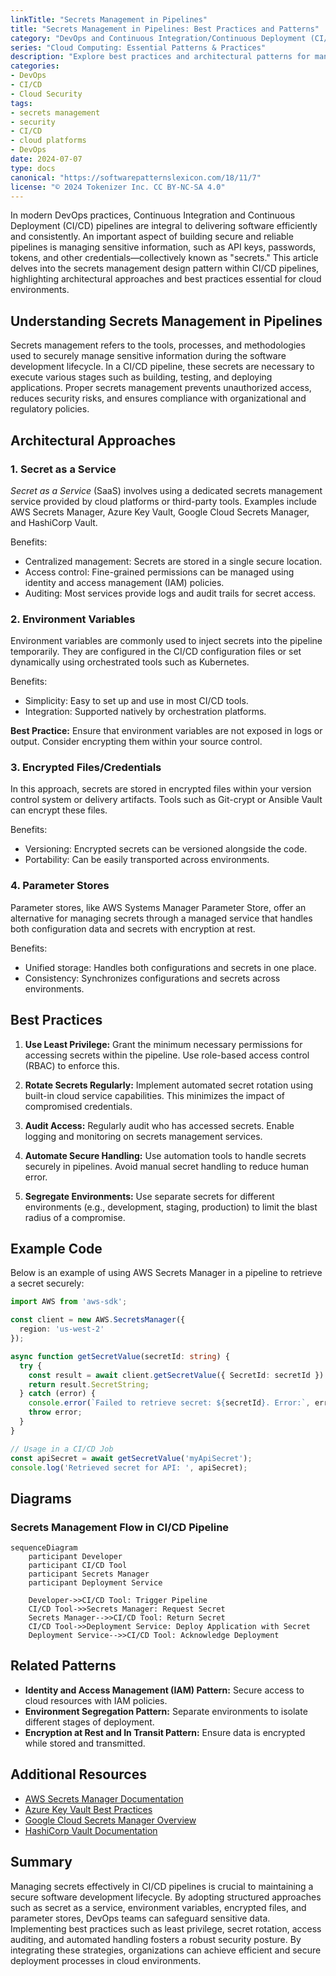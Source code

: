 ```yaml
---
linkTitle: "Secrets Management in Pipelines"
title: "Secrets Management in Pipelines: Best Practices and Patterns"
category: "DevOps and Continuous Integration/Continuous Deployment (CI/CD) in Cloud"
series: "Cloud Computing: Essential Patterns & Practices"
description: "Explore best practices and architectural patterns for managing secrets securely within CI/CD pipelines on cloud platforms."
categories:
- DevOps
- CI/CD
- Cloud Security
tags:
- secrets management
- security
- CI/CD
- cloud platforms
- DevOps
date: 2024-07-07
type: docs
canonical: "https://softwarepatternslexicon.com/18/11/7"
license: "© 2024 Tokenizer Inc. CC BY-NC-SA 4.0"
---
```


In modern DevOps practices, Continuous Integration and Continuous Deployment (CI/CD) pipelines are integral to delivering software efficiently and consistently. An important aspect of building secure and reliable pipelines is managing sensitive information, such as API keys, passwords, tokens, and other credentials—collectively known as "secrets." This article delves into the secrets management design pattern within CI/CD pipelines, highlighting architectural approaches and best practices essential for cloud environments.

## Understanding Secrets Management in Pipelines

Secrets management refers to the tools, processes, and methodologies used to securely manage sensitive information during the software development lifecycle. In a CI/CD pipeline, these secrets are necessary to execute various stages such as building, testing, and deploying applications. Proper secrets management prevents unauthorized access, reduces security risks, and ensures compliance with organizational and regulatory policies.

## Architectural Approaches

### 1. Secret as a Service

*Secret as a Service* (SaaS) involves using a dedicated secrets management service provided by cloud platforms or third-party tools. Examples include AWS Secrets Manager, Azure Key Vault, Google Cloud Secrets Manager, and HashiCorp Vault.

Benefits:
- Centralized management: Secrets are stored in a single secure location.
- Access control: Fine-grained permissions can be managed using identity and access management (IAM) policies.
- Auditing: Most services provide logs and audit trails for secret access.

### 2. Environment Variables

Environment variables are commonly used to inject secrets into the pipeline temporarily. They are configured in the CI/CD configuration files or set dynamically using orchestrated tools such as Kubernetes.

Benefits:
- Simplicity: Easy to set up and use in most CI/CD tools.
- Integration: Supported natively by orchestration platforms.

**Best Practice:** Ensure that environment variables are not exposed in logs or output. Consider encrypting them within your source control.

### 3. Encrypted Files/Credentials

In this approach, secrets are stored in encrypted files within your version control system or delivery artifacts. Tools such as Git-crypt or Ansible Vault can encrypt these files.

Benefits:
- Versioning: Encrypted secrets can be versioned alongside the code.
- Portability: Can be easily transported across environments.

### 4. Parameter Stores

Parameter stores, like AWS Systems Manager Parameter Store, offer an alternative for managing secrets through a managed service that handles both configuration data and secrets with encryption at rest.

Benefits:
- Unified storage: Handles both configurations and secrets in one place.
- Consistency: Synchronizes configurations and secrets across environments.

## Best Practices

1. **Use Least Privilege:** Grant the minimum necessary permissions for accessing secrets within the pipeline. Use role-based access control (RBAC) to enforce this.

2. **Rotate Secrets Regularly:** Implement automated secret rotation using built-in cloud service capabilities. This minimizes the impact of compromised credentials.

3. **Audit Access:** Regularly audit who has accessed secrets. Enable logging and monitoring on secrets management services.

4. **Automate Secure Handling:** Use automation tools to handle secrets securely in pipelines. Avoid manual secret handling to reduce human error.

5. **Segregate Environments:** Use separate secrets for different environments (e.g., development, staging, production) to limit the blast radius of a compromise.

## Example Code

Below is an example of using AWS Secrets Manager in a pipeline to retrieve a secret securely:

```typescript
import AWS from 'aws-sdk';

const client = new AWS.SecretsManager({
  region: 'us-west-2'
});

async function getSecretValue(secretId: string) {
  try {
    const result = await client.getSecretValue({ SecretId: secretId }).promise();
    return result.SecretString;
  } catch (error) {
    console.error(`Failed to retrieve secret: ${secretId}. Error:`, error);
    throw error;
  }
}

// Usage in a CI/CD Job
const apiSecret = await getSecretValue('myApiSecret');
console.log('Retrieved secret for API: ', apiSecret);
```

## Diagrams

### Secrets Management Flow in CI/CD Pipeline

```mermaid
sequenceDiagram
    participant Developer
    participant CI/CD Tool
    participant Secrets Manager
    participant Deployment Service

    Developer->>CI/CD Tool: Trigger Pipeline
    CI/CD Tool->>Secrets Manager: Request Secret
    Secrets Manager-->>CI/CD Tool: Return Secret
    CI/CD Tool->>Deployment Service: Deploy Application with Secret
    Deployment Service-->>CI/CD Tool: Acknowledge Deployment
```

## Related Patterns

- **Identity and Access Management (IAM) Pattern:** Secure access to cloud resources with IAM policies.
- **Environment Segregation Pattern:** Separate environments to isolate different stages of deployment.
- **Encryption at Rest and In Transit Pattern:** Ensure data is encrypted while stored and transmitted.

## Additional Resources

- [AWS Secrets Manager Documentation](https://docs.aws.amazon.com/secretsmanager)
- [Azure Key Vault Best Practices](https://docs.microsoft.com/en-us/azure/key-vault/general/best-practices)
- [Google Cloud Secrets Manager Overview](https://cloud.google.com/secret-manager/docs/overview)
- [HashiCorp Vault Documentation](https://www.vaultproject.io/docs)

## Summary

Managing secrets effectively in CI/CD pipelines is crucial to maintaining a secure software development lifecycle. By adopting structured approaches such as secret as a service, environment variables, encrypted files, and parameter stores, DevOps teams can safeguard sensitive data. Implementing best practices such as least privilege, secret rotation, access auditing, and automated handling fosters a robust security posture. By integrating these strategies, organizations can achieve efficient and secure deployment processes in cloud environments.
